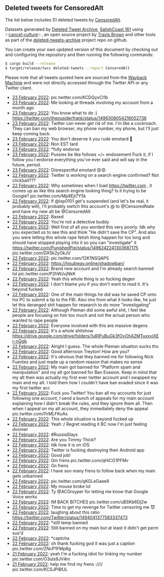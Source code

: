 ## Deleted tweets for CensoredAlt

The list below includes 51 deleted tweets by
[CensoredAlt](https://twitter.com/CensoredAlt).



Datasets generated by [Deleted Tweet Archive](https://twitter.com/deletedtweet161), 
[SalishCoast 161](https://twitter.com/SalishCoastA) using 
✨[cancel-culture](https://github.com/travisbrown/cancel-culture)✨, an open source project by 
[Travis Brown](https://twitter.com/travisbrown) and other tools as part of the 
[deleted-tweets-archive](https://github.com/salcoast/deleted-tweets-archive/) project repo on github.

You can create your own updated version of this document by checking out and configuring the
repository and then running the following commands:

```bash
$ cargo build --release
$ target/release/twcc deleted-tweets --report CensoredAlt
```

Please note that all tweets quoted here are sourced from the
[Wayback Machine](https://web.archive.org) and were not directly accessed through the Twitter API or
any Twitter client.

* [23 February 2022](https://web.archive.org/web/20220223110550/https://twitter.com/CensoredAlt/status/1496439855982776324): pic.twitter.com/KCDQyxCI1b <!--1496439855982776324-->
* [23 February 2022](https://web.archive.org/web/20220223025615/https://twitter.com/CensoredAlt/status/1496316672323506178): Me looking at threads involving my account from a month ago <!--1496316672323506178-->
* [23 February 2022](https://web.archive.org/web/20220223022309/https://twitter.com/CensoredAlt/status/1496308337016770565): You know what to do :) https://twitter.com/theousiderfrank/status/1496308054216052736 <!--1496308337016770565-->
* [23 February 2022](https://web.archive.org/web/20220223021157/https://twitter.com/CensoredAlt/status/1496304987403657216): Twitter can never get rid of me. I'm like a cockroach. They can ban my web browser, my phone number, my phone, but I'll just keep coming back. <!--1496304987403657216-->
* [23 February 2022](https://web.archive.org/web/20220223015114/https://twitter.com/CensoredAlt/status/1496300312977723392): You don't deserve it you rude emotard 🤬 <!--1496300312977723392-->
* [23 February 2022](https://web.archive.org/web/20220223014426/https://twitter.com/CensoredAlt/status/1496298594554589185): Non EST tard <!--1496298594554589185-->
* [23 February 2022](https://web.archive.org/web/20220223012243/https://twitter.com/CensoredAlt/status/1496293121449242627): *fully endorse <!--1496293293826658307-->
* [23 February 2022](https://web.archive.org/web/20220223012243/https://twitter.com/CensoredAlt/status/1496293121449242627): Pussies be like follows =/= endosement Fuck it, if I follow you I endorse everything you've ever said and will say in the future, period. <!--1496293121449242627-->
* [23 February 2022](https://web.archive.org/web/20220223004610/https://twitter.com/CensoredAlt/status/1496283927388073986): Disrespectful emotard 😡😡 <!--1496283927388073986-->
* [22 February 2022](https://web.archive.org/web/20220222225212/https://twitter.com/CensoredAlt/status/1496255227430903809): Twitter is working on a search engine confirmed? Not clickbait??? <!--1496255379549954053-->
* [22 February 2022](https://web.archive.org/web/20220222225212/https://twitter.com/CensoredAlt/status/1496255227430903809): Why sometimes when I load  https://twitter.com , it comes up as like this search engine looking thing? Is it trying to be Google? pic.twitter.com/Mp8Ejt7Y5k <!--1496255227430903809-->
* [22 February 2022](https://web.archive.org/web/20220222224740/https://twitter.com/CensoredAlt/status/1496254100241010691): If  @lxp0101  get's suspended (and let's be real, it probably will), I'll probably switch this account's @ to  @CensoredNate  and have my new alt be  @CensoredAlt <!--1496254100241010691-->
* [22 February 2022](https://web.archive.org/web/20220222223056/https://twitter.com/CensoredAlt/status/1496249903256907783): Based <!--1496249903256907783-->
* [22 February 2022](https://web.archive.org/web/20220222221504/https://twitter.com/CensoredAlt/status/1496247073095798790): You're not a detective buddy <!--1496247075717193729-->
* [22 February 2022](https://web.archive.org/web/20220222221504/https://twitter.com/CensoredAlt/status/1496247073095798790): Well first of all you worded this very poorly. Idk why you expected us to see this and think "He didn't save the CP". And also you were letting this whole rape fetish thing happen for too long and should have stopped playing into it so you can "investigate" it  https://twitter.com/PunishedPie/status/1496242241303687175  pic.twitter.com/DX5k2yOkJV <!--1496247073095798790-->
* [22 February 2022](https://web.archive.org/web/20220222220450/https://twitter.com/CensoredAlt/status/1496243323648065542): pic.twitter.com/12K1NSQAPS <!--1496243323648065542-->
* [22 February 2022](https://web.archive.org/web/20220222215237/https://twitter.com/CensoredAlt/status/1496240251030941704): https://hisubway.online/shadowban/ <!--1496240253195149318-->
* [22 February 2022](https://web.archive.org/web/20220222215237/https://twitter.com/CensoredAlt/status/1496240251030941704): Brand new account and I'm already search banned lol pic.twitter.com/P2hWJvjNkK <!--1496240251030941704-->
* [22 February 2022](https://web.archive.org/web/20220222214920/https://twitter.com/CensoredAlt/status/1496239418763534342): Yeah this whole thing is so fucking degen <!--1496239418763534342-->
* [22 February 2022](https://web.archive.org/web/20220222214651/https://twitter.com/CensoredAlt/status/1496238803572375554): I don't blame you if you don't want to read it. It's beyond fucked <!--1496238883553615877-->
* [22 February 2022](https://web.archive.org/web/20220222214651/https://twitter.com/CensoredAlt/status/1496238803572375554): One of the main things he did was he saved CP onto his PC to submit a tip to the FBI. Also imo from what it looks like, he just let this deranged shit happen for research to do more "investigating" <!--1496238803572375554-->
* [22 February 2022](https://web.archive.org/web/20220222213959/https://twitter.com/CensoredAlt/status/1496236544642129920): Although Pieman did some awful shit, I feel like people are focusing on him too much and not the actual person who wanted to rape people <!--1496236810233602051-->
* [22 February 2022](https://web.archive.org/web/20220222213959/https://twitter.com/CensoredAlt/status/1496236544642129920): Everyone involved with this are massive degens <!--1496236544642129920-->
* [22 February 2022](https://web.archive.org/web/20220222213529/https://twitter.com/CensoredAlt/status/1496235952137719818): It's a whole shitshow  https://drive.google.com/drive/folders/1uRIPuBuGk3fOyOhA2MTuxxyiXEr-nQgb <!--1496236402245312514-->
* [22 February 2022](https://web.archive.org/web/20220222213529/https://twitter.com/CensoredAlt/status/1496235952137719818): Alright I guess. The whole Pieman situation sucks tho <!--1496235952137719818-->
* [22 February 2022](https://web.archive.org/web/20220222213424/https://twitter.com/CensoredAlt/status/1496235665666752514): Good afternoon Treyton! How are you? <!--1496235665666752514-->
* [22 February 2022](https://web.archive.org/web/20220222211914/https://twitter.com/CensoredAlt/status/1496231861760282627): It's obvious that they banned me for following Nick Fuentes and just made up a random reason that makes no sense <!--1496231865979748354-->
* [22 February 2022](https://web.archive.org/web/20220222211914/https://twitter.com/CensoredAlt/status/1496231861760282627): My main got banned for "Platform spam and manipulation" and my alt got banned for Ban Evasion. Keep in mind that my alt then was actually my first ever twitter account and I swapped my main and my alt. I told them how I couldn't have ban evaded since it was my first twitter acc <!--1496231864159424514-->
* [22 February 2022](https://web.archive.org/web/20220222211914/https://twitter.com/CensoredAlt/status/1496231861760282627): Fuck you Twitter! You ban all my accounts for just following one account,  I send a bunch of appeals for my main account explaining how I didn't break the rules, and they ignore them all. Then when I appeal on my alt account, they immediately deny the appeal pic.twitter.com/I1rMLFKuAs <!--1496231861760282627-->
* [22 February 2022](https://web.archive.org/web/20220222204039/https://twitter.com/CensoredAlt/status/1496222131784405008): This whole situation is beyond fucked up <!--1496222553379164164-->
* [22 February 2022](https://web.archive.org/web/20220222204039/https://twitter.com/CensoredAlt/status/1496222131784405008): Yeah :/ Regret reading it BC now I'm just feeling doomer <!--1496222131784405008-->
* [22 February 2022](https://web.archive.org/web/20220222203806/https://twitter.com/CensoredAlt/status/1496221440349192201): #RussiaSlays <!--1496221440349192201-->
* [22 February 2022](https://web.archive.org/web/20220222202020/https://twitter.com/CensoredAlt/status/1496216401710923779): Are you Timmy Thick? <!--1496216401710923779-->
* [22 February 2022](https://web.archive.org/web/20220222192744/https://twitter.com/CensoredAlt/status/1496203783327596548): Idk how it is on iOS <!--1496203863463972867-->
* [22 February 2022](https://web.archive.org/web/20220222192744/https://twitter.com/CensoredAlt/status/1496203783327596548): Twitter is fucking destroying their Android app <!--1496203783327596548-->
* [22 February 2022](https://web.archive.org/web/20220222164726/https://twitter.com/CensoredAlt/status/1496163418390339593): Good job! <!--1496163418390339593-->
* [22 February 2022](https://web.archive.org/web/20220222163734/https://twitter.com/CensoredAlt/status/1496160969990586372): Gm frens pic.twitter.com/qHiCG1PFMv <!--1496160969990586372-->
* [22 February 2022](https://web.archive.org/web/20220222033336/https://twitter.com/CensoredAlt/status/1495963679384293381): Gn frens <!--1495963679384293381-->
* [22 February 2022](https://web.archive.org/web/20220222024902/https://twitter.com/CensoredAlt/status/1495952441241649157): I have soo many frens to follow back when my main gets unbanned <!--1495952441241649157-->
* [22 February 2022](https://web.archive.org/web/20220222023155/https://twitter.com/CensoredAlt/status/1495947556009955331): pic.twitter.com/qKGLeGaee9 <!--1495947556009955331-->
* [22 February 2022](https://web.archive.org/web/20220222022308/https://twitter.com/CensoredAlt/status/1495945925294018562): My mouse broke lol <!--1495945925294018562-->
* [22 February 2022](https://web.archive.org/web/20220222021206/https://twitter.com/CensoredAlt/status/1495944252802617344): Ty  @ACGroyper  for letting me know that Google Voice works <!--1495944324596576263-->
* [22 February 2022](https://web.archive.org/web/20220222021206/https://twitter.com/CensoredAlt/status/1495944252802617344): IM BACK BITCHES pic.twitter.com/uBSKb6Dj2w <!--1495944252802617344-->
* [22 February 2022](https://web.archive.org/web/20220222014917/https://twitter.com/CensoredAlt/status/1495937411859337221): Time to get my revenge for Twitter censoring me 😈 <!--1495937490871635968-->
* [22 February 2022](https://web.archive.org/web/20220222014917/https://twitter.com/CensoredAlt/status/1495937411859337221): laughing about this ratio https://twitter.com/Twitter/status/1494041377583337473 <!--1495937411859337221-->
* [22 February 2022](https://web.archive.org/web/20220222001402/https://twitter.com/CensoredAlt/status/1495913463574675462): *still temp banned <!--1495913497909252100-->
* [22 February 2022](https://web.archive.org/web/20220222001402/https://twitter.com/CensoredAlt/status/1495913463574675462): Still banned on my main but at least it didn't get perm sus'd <!--1495913463574675462-->
* [22 February 2022](https://web.archive.org/web/20220222000740/https://twitter.com/CensoredAlt/status/1495913007184060418): *captcha <!--1495913126121943043-->
* [22 February 2022](https://web.archive.org/web/20220222000740/https://twitter.com/CensoredAlt/status/1495913007184060418): oh thank fucking god it was just a caption pic.twitter.com/ZNcP1FMp8g <!--1495913007184060418-->
* [21 February 2022](https://web.archive.org/web/20220222000451/https://twitter.com/CensoredAlt/status/1495910587481698306): yeah I'm a fucking idiot for linking my number pic.twitter.com/O3uIs9JV4m <!--1495911126252544009-->
* [21 February 2022](https://web.archive.org/web/20220222000451/https://twitter.com/CensoredAlt/status/1495910587481698306): help me find my frens ://// pic.twitter.com/KCSJPIBfJL <!--1495910587481698306-->
